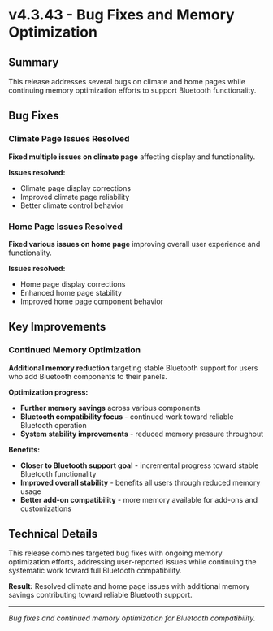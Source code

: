 # v4.3.43 - Bug Fixes and Memory Optimization

## Summary

This release addresses several bugs on climate and home pages while continuing memory optimization efforts
to support Bluetooth functionality.

## Bug Fixes

### Climate Page Issues Resolved

**Fixed multiple issues on climate page** affecting display and functionality.

**Issues resolved:**
- Climate page display corrections
- Improved climate page reliability
- Better climate control behavior

### Home Page Issues Resolved

**Fixed various issues on home page** improving overall user experience and functionality.

**Issues resolved:**
- Home page display corrections
- Enhanced home page stability
- Improved home page component behavior

## Key Improvements

### Continued Memory Optimization

**Additional memory reduction** targeting stable Bluetooth support for users who add Bluetooth components to their panels.

**Optimization progress:**
- **Further memory savings** across various components
- **Bluetooth compatibility focus** - continued work toward reliable Bluetooth operation
- **System stability improvements** - reduced memory pressure throughout

**Benefits:**
- **Closer to Bluetooth support goal** - incremental progress toward stable Bluetooth functionality
- **Improved overall stability** - benefits all users through reduced memory usage
- **Better add-on compatibility** - more memory available for add-ons and customizations

## Technical Details

This release combines targeted bug fixes with ongoing memory optimization efforts,
addressing user-reported issues while continuing the systematic work toward full Bluetooth compatibility.

**Result:** Resolved climate and home page issues with additional memory savings
contributing toward reliable Bluetooth support.

---

*Bug fixes and continued memory optimization for Bluetooth compatibility.*

